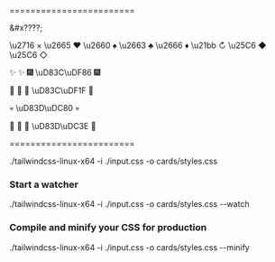
========================

&#x????;

<b></b>
\u2716 ×
\u2665 ♥️
\u2660 ♠️
\u2663 ♣️
\u2666 ♦️
\u21bb ↻
\u25C6 ◆
\u25C6 ◇

&#x2728;  ✨
&#x1F386; \uD83C\uDF86 🎆


&#x1F387; 🎇
&#x1F31F; \uD83C\uDF1F 🌟

&#x1F480; \uD83D\uDC80 💀

&#x1F332; 🌲
&#x1F43E; \uD83D\uDC3E 🐾

========================

./tailwindcss-linux-x64 -i ./input.css -o cards/styles.css

### Start a watcher
./tailwindcss-linux-x64 -i ./input.css -o cards/styles.css --watch

### Compile and minify your CSS for production
./tailwindcss-linux-x64 -i ./input.css -o cards/styles.css --minify